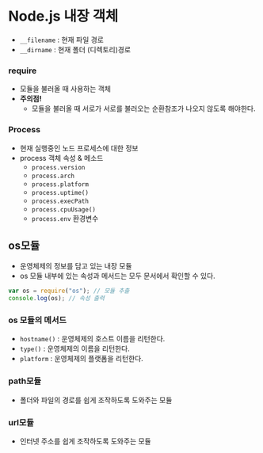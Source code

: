 # Node.js 내장 객체

- `__filename` : 현재 파일 경로
- `__dirname` : 현재 폴더 (디렉토리)경로

### require

- 모듈을 불러올 때 사용하는 객체
- **주의점!**
  - 모듈을 불러올 때 서로가 서로를 불러오는 순환참조가 나오지 않도록 해야한다.

### Process

- 현재 실행중인 노드 프로세스에 대한 정보
- process 객체 속성 & 메소드
  - `process.version`
  * `process.arch`
  - `process.platform`
  * `process.uptime()`
  - `process.execPath`
  * `process.cpuUsage()`
  - `process.env` 환경변수

## os모듈

- 운영체제의 정보를 담고 있는 내장 모듈
- os 모듈 내부에 있는 속성과 메서드는 모두 문서에서 확인할 수 있다.

```javascript
var os = require("os"); // 모듈 추출
console.log(os); // 속성 출력
```

### os 모듈의 메서드

- `hostname()` : 운영체제의 호스트 이름을 리턴한다.
- `type()` : 운영체제의 이름을 리턴한다.
- `platform` : 운영체제의 플랫폼을 리턴한다.

### path모듈

- 폴더와 파일의 경로를 쉽게 조작하도록 도와주는 모듈

### url모듈

- 인터넷 주소를 쉽게 조작하도록 도와주는 모듈
